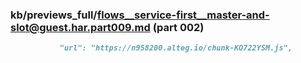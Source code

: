### kb/previews_full/flows__service-first__master-and-slot@guest.har.part009.md (part 002)

```md
           "url": "https://n958200.alteg.io/chunk-KO722YSM.js",
      
```

```
